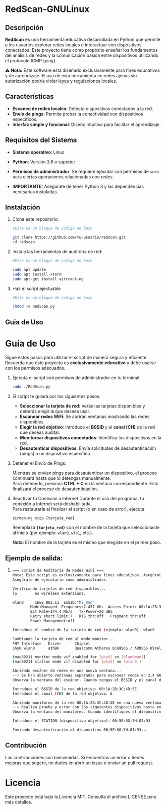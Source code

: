 # RedScan-GNULinux

## Descripción  
**RedScan** es una herramienta educativa desarrollada en Python que permite a los usuarios explorar redes locales e interactuar con dispositivos conectados. Este proyecto tiene como propósito enseñar los fundamentos del análisis de redes y la comunicación básica entre dispositivos utilizando el protocolo ICMP (ping).  

⚠️ **Nota:** Este software está diseñado exclusivamente para fines educativos y de aprendizaje. El uso de esta herramienta en redes ajenas sin autorización podría violar leyes y regulaciones locales.  

## Características  
- **Escaneo de redes locales**: Detecta dispositivos conectados a la red.  
- **Envío de pings**: Permite probar la conectividad con dispositivos específicos.  
- **Interfaz simple y funcional**: Diseño intuitivo para facilitar el aprendizaje.  

## Requisitos del Sistema  
- **Sistema operativo**: Linux  
- **Python**: Versión 3.6 o superior  
- **Permisos de administrador**: Se requiere ejecutar con permisos de `sudo` para ciertas operaciones relacionadas con redes.  

- **IMPORTANTE:** Asegúrate de tener Python 3 y las dependencias necesarias instaladas.
## Instalación  
1. Clona este repositorio:  
    ```bash  
    #Este es un bloque de codigo en bash

    git clone https://github.com/tu-usuario/redscan.git  
    cd redscan  
    ```
2. Instala las herramientas de auditoría de red:
    ```bash
    #Este es un bloque de codigo en bash

    sudo apt update
    sudo apt install xterm
    sudo apt-get install aircrack-ng
    ```
3. Haz el script ejectuable
    ```bash
    #Este es un bloque de codigo en bash

    chmod +x RedScan.py
    ```

## Guia de Uso

# Guía de Uso

Sigue estos pasos para utilizar el script de manera segura y eficiente. Recuerda que este proyecto es **exclusivamente educativo** y debe usarse con los permisos adecuados.


1.  Ejecuta el script con permisos de administrador en tu terminal:  
    ```bash
    sudo ./RedScan.py
    ```
    


2.  El script te guiará por los siguientes pasos:
    - **Seleccionar la tarjeta de red**: Verás las tarjetas disponibles y deberás elegir la que desees usar.
    - **Escanear redes WiFi**: Se abrirán ventanas mostrando las redes disponibles.
    - **Elegir la red objetivo**: Introduce el **BSSID** y el **canal (CH)** de la red que deseas auditar.
    - **Monitorear dispositivos conectados**: Identifica los dispositivos en la red.
    - **Desautenticar dispositivos**: Envía solicitudes de desautenticación (pings) a un dispositivo específico.
    


3.  Detener el Envío de Pings:

    Mientras se envían pings para desautenticar un dispositivo, el proceso continuará hasta que lo detengas manualmente.  
    Para detenerlo, presiona **CTRL + C** en la ventana correspondiente. Esto finalizará el proceso de desautenticación.


4.  Reactivar tu Conexión a Internet
    Durante el uso del programa, tu conexión a Internet será deshabilitada.  
    Para restaurarla al finalizar el script (o en caso de error), ejecuta:  
    ```bash
    airmon-ng stop {tarjeta_red}
    ```
    Reemplaza **`{tarjeta_red}`** con el nombre de la tarjeta que seleccionaste al inicio (por ejemplo: `wlan0`, `wlo1`, etc.).

    **Nota**: El nombre de la tarjeta es el mismo que elegiste en el primer paso.


## Ejemplo de salida:
1. 
    ```bash
    === Script de Auditoría de Redes WiFi ===
    Nota: Este script es exclusivamente para fines educativos. Asegúrate de tener los permisos adecuados.
    Asegúrate de ejecutarlo como administrador.

    Verificando tarjetas de red disponibles...
    lo        no wireless extensions.

    wlan0     IEEE 802.11  ESSID:"Mi_Red"
            Mode:Managed  Frequency:2.437 GHz  Access Point: 00:1A:2B:3C:4D:5E   
            Bit Rate=144.4 Mb/s   Tx-Power=20 dBm   
            Retry short limit:7   RTS thr:off   Fragment thr:off
            Power Management:off

    Introduce el nombre de la tarjeta de red (ejemplo: wlan0): wlan0

    Cambiando la tarjeta de red al modo monitor...
    PHY Interface   Driver      Chipset
    phy0 wlan0      ath9k       Qualcomm Atheros QCA9565 / AR9565 Wireless Network Adapter

    (mac80211 monitor mode vif enabled for [phy0] on [wlan0mon])
    (mac80211 station mode vif disabled for [phy0] on [wlan0])

    Abriendo escáner de redes en una nueva ventana...
    --> Se han abierto ventanas separadas para escanear redes en 2.4 GHz y 5 GHz.
    Observa la ventana del escáner. Cuando tengas el BSSID y el canal de la red (CH) objetivo, vuelve aquí y presiona Enter para continuar.

    Introduce el BSSID de la red objetivo: 00:1A:2B:3C:4D:5E
    Introduce el canal (CH) de la red objetivo: 6

    Abriendo monitoreo de la red 00:1A:2B:3C:4D:5E en una nueva ventana...
    --> Realiza prueba y error con los siguientes dispositivos hasta encontrar el deseado.
    Observa la ventana del monitoreo. Cuando identifiques el dispositivo objetivo anota el STATION, vuelve aquí y presiona Enter para continuar.

    Introduce el STATION (dispositivo objetivo): 00:5F:6G:7H:8I:9J

    Enviando desautenticación al dispositivo 00:5F:6G:7H:8I:9J...
    ```

## Contribución

Las contribuciones son bienvenidas. Si encuentras un error o tienes mejoras que sugerir, no dudes en abrir un issue o enviar un pull request.

# Licencia
Este proyecto está bajo la Licencia MIT. Consulta el archivo LICENSE para más detalles.

